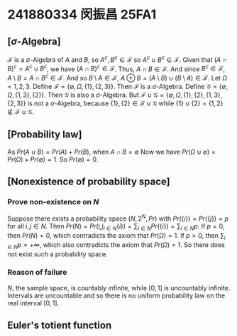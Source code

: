 # 241880334 闵振昌 25FA1
## [$\sigma$-Algebra]
$\mathcal F$ is a $\sigma$-Algebra of $A$ and $B$, so $A^c, B^c \in \mathcal F$ so $A^c \cup B^c \in \mathcal F$.
Given that $(A \cap B)^c = A^c \cup B^c$, we have $(A \cap B)^c \in \mathcal F$.
Thus, $A \cap B \in \mathcal F$.
And since $B^c\in \mathcal F$, $A \setminus B = A \cap B^c \in \mathcal F$.
And so $B \setminus A \in \mathcal F$, $A \oplus B = (A \setminus B) \cup (B \setminus A) \in \mathcal F$.
Let $\Omega = {1, 2, 3}$. Define $\mathcal F = \{\emptyset, \Omega, \{1\}, \{2, 3\}\}$.
Then $\mathcal F$ is a $\sigma$-Algebra.
Define $\mathcal G = \{\emptyset, \Omega, \{1, 3\}, \{2\}\}$.
Then $\mathcal G$ is also a $\sigma$-Algebra.
But $\mathcal F \cup \mathcal G = \{\emptyset, \Omega, \{1\}, \{2\}, \{1, 3\}, \{2, 3\}\}$ is not a $\sigma$-Algebra, because $\{1\}, \{2\} \in \mathcal F \cup \mathcal G$ while $\{1\} \cup \{2\} = \{1, 2\} \notin \mathcal F \cup \mathcal G$.

## [Probability law]
As $Pr(A\cup B) = Pr(A) + Pr(B)$, when $A \cap B = \emptyset$
Now we have $Pr(\Omega \cup \emptyset) = Pr(\Omega) + Pr(\emptyset) = 1$.
So $Pr(\emptyset) = 0$.

## [Nonexistence of probability space]
### Prove non-existence on $N$
Suppose there exists a probability space $(N, 2^N, Pr)$ with $Pr(\{i\}) = Pr(\{j\}) = p$ for all $i, j \in N$.
Then $Pr(N) = Pr(\bigcup_{i \in N} \{i\}) = \sum_{i \in N} Pr(\{i\}) = \sum_{i \in N} p$.
If $p = 0$, then $Pr(N) = 0$, which contradicts the axiom that $Pr(\Omega) = 1$.
If $p > 0$, then $\sum_{i \in N} p = +\infty$, which also contradicts the axiom that $Pr(\Omega) = 1$.
So there does not exist such a probability space.
### Reason of failure
$N$, the sample space, is countably infinite, while $[0, 1]$ is uncountably infinite.
Intervals are uncountable and so there is no uniform probability law on the real interval $[0, 1]$.

## Euler's totient function
